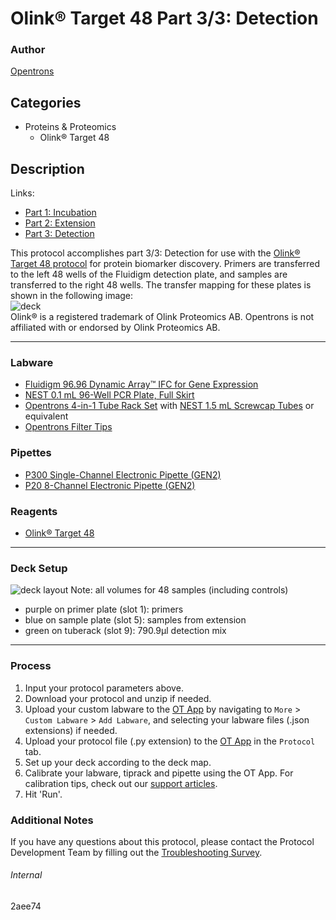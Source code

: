 # Olink® Target 48 Part 3/3: Detection

### Author
[Opentrons](https://opentrons.com/)

## Categories
* Proteins & Proteomics
	* Olink® Target 48

## Description

Links:
* [Part 1: Incubation](./2aee74-48)
* [Part 2: Extension](./2aee74-48-2)
* [Part 3: Detection](./2aee74-48-3)

This protocol accomplishes part 3/3: Detection for use with the [Olink® Target 48 protocol](https://www.olink.com/products-services/target/) for protein biomarker discovery. Primers are transferred to the left 48 wells of the Fluidigm detection plate, and samples are transferred to the right 48 wells. The transfer mapping for these plates is shown in the following image:  
![deck](https://opentrons-protocol-library-website.s3.amazonaws.com/custom-README-images/2aee74-48/transfer_scheme.png)
</br>
Olink® is a registered trademark of Olink Proteomics AB. Opentrons is not affiliated with or endorsed by Olink Proteomics AB.

---

### Labware
* [Fluidigm 96.96 Dynamic Array™ IFC for Gene Expression](https://store.fluidigm.com/Genomics/ApplicationsGenomics/GeneExpression/96-96%20Dynamic%20Array%E2%84%A2%20IFC%20for%20Gene%20Expression)
* [NEST 0.1 mL 96-Well PCR Plate, Full Skirt](https://shop.opentrons.com/collections/verified-labware/products/nest-0-1-ml-96-well-pcr-plate-full-skirt)
* [Opentrons 4-in-1 Tube Rack Set](https://shop.opentrons.com/collections/verified-labware/products/tube-rack-set-1) with [NEST 1.5 mL Screwcap Tubes](https://shop.opentrons.com/collections/verified-consumables/products/nest-1-5-ml-sample-vial) or equivalent
* [Opentrons Filter Tips](https://shop.opentrons.com/collections/opentrons-tips)

### Pipettes
* [P300 Single-Channel Electronic Pipette (GEN2)](https://shop.opentrons.com/collections/ot-2-pipettes/products/single-channel-electronic-pipette?variant=5984549109789)
* [P20 8-Channel Electronic Pipette (GEN2)](https://shop.opentrons.com/collections/ot-2-pipettes/products/8-channel-electronic-pipette)

### Reagents
* [Olink® Target 48](https://www.olink.com/products-services/target/)

---

### Deck Setup
![deck layout](https://opentrons-protocol-library-website.s3.amazonaws.com/custom-README-images/2aee74-48/deck.png)
Note: all volumes for 48 samples (including controls)
* purple on primer plate (slot 1): primers
* blue on sample plate (slot 5): samples from extension
* green on tuberack (slot 9): 790.9µl detection mix

---

### Process
1. Input your protocol parameters above.
2. Download your protocol and unzip if needed.
3. Upload your custom labware to the [OT App](https://opentrons.com/ot-app) by navigating to `More` > `Custom Labware` > `Add Labware`, and selecting your labware files (.json extensions) if needed.
4. Upload your protocol file (.py extension) to the [OT App](https://opentrons.com/ot-app) in the `Protocol` tab.
5. Set up your deck according to the deck map.
6. Calibrate your labware, tiprack and pipette using the OT App. For calibration tips, check out our [support articles](https://support.opentrons.com/en/collections/1559720-guide-for-getting-started-with-the-ot-2).
7. Hit 'Run'.

### Additional Notes
If you have any questions about this protocol, please contact the Protocol Development Team by filling out the [Troubleshooting Survey](https://protocol-troubleshooting.paperform.co/).

###### Internal
2aee74
